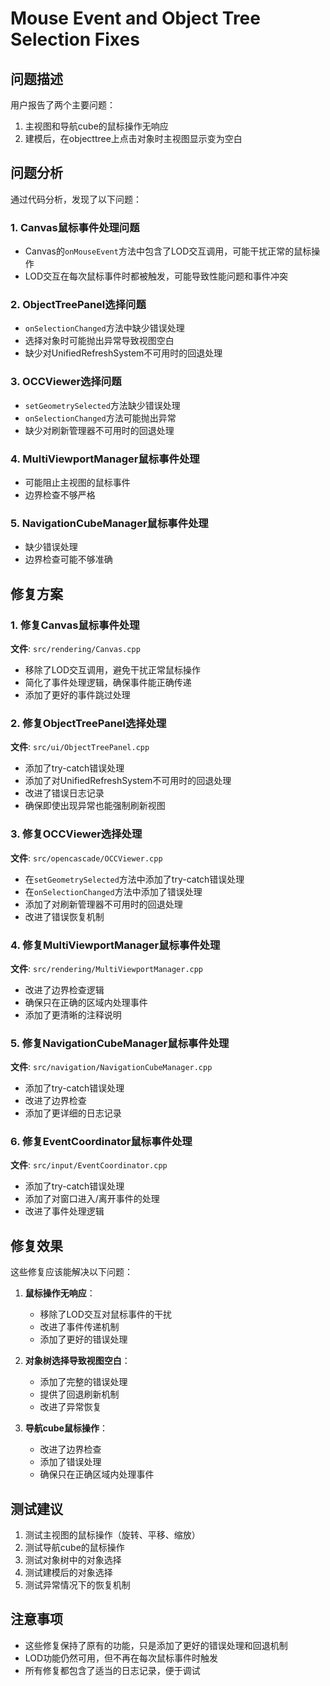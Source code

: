 # Mouse Event and Object Tree Selection Fixes

## 问题描述

用户报告了两个主要问题：
1. 主视图和导航cube的鼠标操作无响应
2. 建模后，在objecttree上点击对象时主视图显示变为空白

## 问题分析

通过代码分析，发现了以下问题：

### 1. Canvas鼠标事件处理问题
- Canvas的`onMouseEvent`方法中包含了LOD交互调用，可能干扰正常的鼠标操作
- LOD交互在每次鼠标事件时都被触发，可能导致性能问题和事件冲突

### 2. ObjectTreePanel选择问题
- `onSelectionChanged`方法中缺少错误处理
- 选择对象时可能抛出异常导致视图空白
- 缺少对UnifiedRefreshSystem不可用时的回退处理

### 3. OCCViewer选择问题
- `setGeometrySelected`方法缺少错误处理
- `onSelectionChanged`方法可能抛出异常
- 缺少对刷新管理器不可用时的回退处理

### 4. MultiViewportManager鼠标事件处理
- 可能阻止主视图的鼠标事件
- 边界检查不够严格

### 5. NavigationCubeManager鼠标事件处理
- 缺少错误处理
- 边界检查可能不够准确

## 修复方案

### 1. 修复Canvas鼠标事件处理
**文件**: `src/rendering/Canvas.cpp`
- 移除了LOD交互调用，避免干扰正常鼠标操作
- 简化了事件处理逻辑，确保事件能正确传递
- 添加了更好的事件跳过处理

### 2. 修复ObjectTreePanel选择处理
**文件**: `src/ui/ObjectTreePanel.cpp`
- 添加了try-catch错误处理
- 添加了对UnifiedRefreshSystem不可用时的回退处理
- 改进了错误日志记录
- 确保即使出现异常也能强制刷新视图

### 3. 修复OCCViewer选择处理
**文件**: `src/opencascade/OCCViewer.cpp`
- 在`setGeometrySelected`方法中添加了try-catch错误处理
- 在`onSelectionChanged`方法中添加了错误处理
- 添加了对刷新管理器不可用时的回退处理
- 改进了错误恢复机制

### 4. 修复MultiViewportManager鼠标事件处理
**文件**: `src/rendering/MultiViewportManager.cpp`
- 改进了边界检查逻辑
- 确保只在正确的区域内处理事件
- 添加了更清晰的注释说明

### 5. 修复NavigationCubeManager鼠标事件处理
**文件**: `src/navigation/NavigationCubeManager.cpp`
- 添加了try-catch错误处理
- 改进了边界检查
- 添加了更详细的日志记录

### 6. 修复EventCoordinator鼠标事件处理
**文件**: `src/input/EventCoordinator.cpp`
- 添加了try-catch错误处理
- 添加了对窗口进入/离开事件的处理
- 改进了事件处理逻辑

## 修复效果

这些修复应该能解决以下问题：

1. **鼠标操作无响应**：
   - 移除了LOD交互对鼠标事件的干扰
   - 改进了事件传递机制
   - 添加了更好的错误处理

2. **对象树选择导致视图空白**：
   - 添加了完整的错误处理
   - 提供了回退刷新机制
   - 改进了异常恢复

3. **导航cube鼠标操作**：
   - 改进了边界检查
   - 添加了错误处理
   - 确保只在正确区域内处理事件

## 测试建议

1. 测试主视图的鼠标操作（旋转、平移、缩放）
2. 测试导航cube的鼠标操作
3. 测试对象树中的对象选择
4. 测试建模后的对象选择
5. 测试异常情况下的恢复机制

## 注意事项

- 这些修复保持了原有的功能，只是添加了更好的错误处理和回退机制
- LOD功能仍然可用，但不再在每次鼠标事件时触发
- 所有修复都包含了适当的日志记录，便于调试 